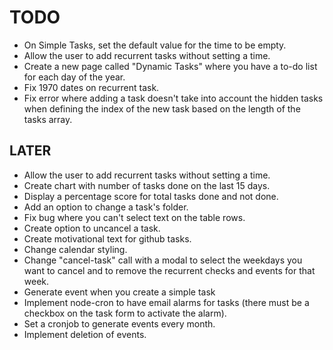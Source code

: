 # TODO

- On Simple Tasks, set the default value for the time to be empty.
- Allow the user to add recurrent tasks without setting a time.
- Create a new page called "Dynamic Tasks" where you have a to-do list for each day of the year.
- Fix 1970 dates on recurrent task.
- Fix error where adding a task doesn't take into account the hidden tasks when defining the index of the new task based on the length of the tasks array.

## LATER

- Allow the user to add recurrent tasks without setting a time.
- Create chart with number of tasks done on the last 15 days.
- Display a percentage score for total tasks done and not done.
- Add an option to change a task's folder.
- Fix bug where you can't select text on the table rows.
- Create option to uncancel a task.
- Create motivational text for github tasks.
- Change calendar styling.
- Change "cancel-task" call with a modal to select the weekdays you want to cancel and to remove the recurrent checks and events for that week.
- Generate event when you create a simple task
- Implement node-cron to have email alarms for tasks (there must be a checkbox on the task form to activate the alarm).
- Set a cronjob to generate events every month.
- Implement deletion of events.
